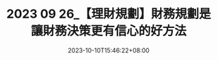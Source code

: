 ---
title: "2023 09 26_【理財規劃】財務規劃是讓財務決策更有信心的好方法"
description: 
date: 2023-10-10T15:46:22+08:00
image: 
math: 
license: 
hidden: false
comments: true
draft: true
---